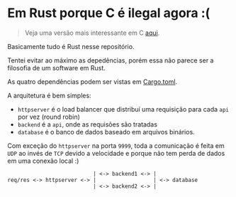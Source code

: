 # Em Rust porque C é ilegal agora :(

> Veja uma versão mais interessante em C [aqui](https://github.com/felipemarkson/rinha-backend-q1-2024).

Basicamente tudo é Rust nesse repositório.

Tentei evitar ao máximo as depedências, porém essa não parece ser a filosofia de um software em Rust.

As quatro dependências podem ser vistas em [Cargo.toml](Cargo.toml).

A arquitetura é bem simples:

- `httpserver` é o load balancer que distribuí uma requisição para cada `api` por vez (round robin)
- `backend` é a `api`, onde as requisões são tratadas
- `database` é o banco de dados baseado em arquivos binários.

Com exceção do `httpserver` na porta `9999`, toda a comunicação é feita em `UDP` ao invés de `TCP` devido a velocidade e porque não tem perda de dados em uma conexão local :)

```
                           | <-> backend1 <-> |
req/res <-> httpserver <-> |                  | <-> database
                           | <-> backend2 <-> |
```